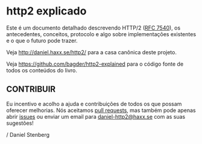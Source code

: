 http2 explicado
===============

Este é um documento detalhado descrevendo HTTP/2 ([RFC
7540](https://httpwg.github.io/specs/rfc7540.html)), os antecedentes, conceitos,
protocolo e algo sobre implementações existentes e o que o futuro
pode trazer.

Veja http://daniel.haxx.se/http2/ para a casa canônica deste projeto.

Veja https://github.com/bagder/http2-explained para o código fonte de todos os conteúdos do
livro.

CONTRIBUIR
------------

Eu incentivo e acolho a ajuda e contribuições de todos os que possam oferecer melhorias.
Nós aceitamos [pull
requests](https://github.com/bagder/http2-explained/pulls), mas também pode apenas
abrir [issues](https://github.com/bagder/http2-explained/issues) ou enviar um email para daniel-http2@haxx.se com as suas sugestões!

 / Daniel Stenberg
